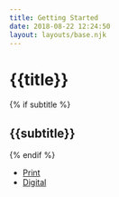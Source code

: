 ```yaml
---
title: Getting Started
date: 2018-08-22 12:24:50
layout: layouts/base.njk
---
```


<h1>{{title}}</h1>
{% if subtitle %} <h2>{{subtitle}}</h2>{% endif %}

<ul class="vf-list vf-list--inline">
  <li class="vf-list__item"><a href="/getting-started/print/" class="vf-list__link">Print</a></li>
  <li class="vf-list__item"><a href="/getting-started/digital/" class="vf-list__link">Digital</a></li>
</ul>
